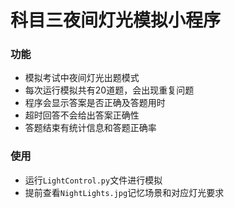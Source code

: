 # 科目三夜间灯光模拟小程序
### 功能
+ 模拟考试中夜间灯光出题模式
+ 每次运行模拟共有20道题，会出现重复问题
+ 程序会显示答案是否正确及答题用时
+ 超时回答不会给出答案正确性
+ 答题结束有统计信息和答题正确率
### 使用
+ 运行`LightControl.py`文件进行模拟
+ 提前查看`NightLights.jpg`记忆场景和对应灯光要求
